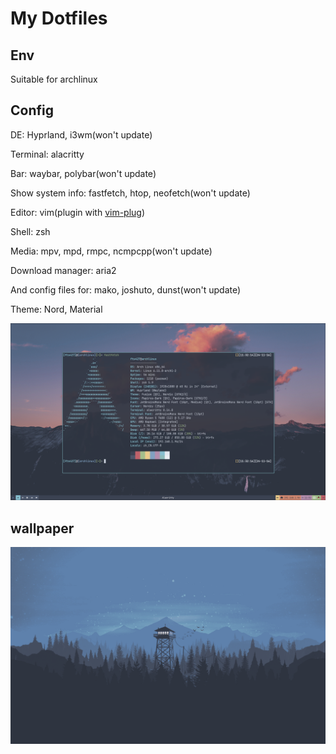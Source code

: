 # My Dotfiles

## Env

Suitable for archlinux

## Config

DE: Hyprland, i3wm(won't update)

Terminal: alacritty

Bar: waybar, polybar(won't update)

Show system info: fastfetch, htop, neofetch(won't update)

Editor: vim(plugin with [vim-plug](https://github.com/junegunn/vim-plug))

Shell: zsh

Media: mpv, mpd, rmpc, ncmpcpp(won't update)

Download manager: aria2

And config files for: mako, joshuto, dunst(won't update)

Theme: Nord, Material

![perfect_workspace](/imgs/image.png)

## wallpaper

![wallpaper](/wallpaper/tower-nord.png)

